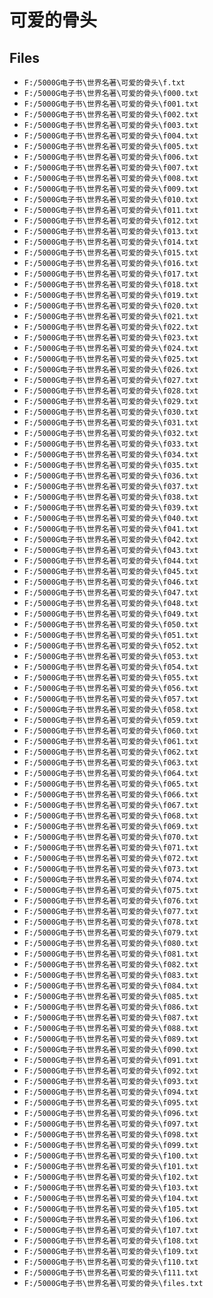 # 可爱的骨头

## Files

- `F:/5000G电子书\世界名著\可爱的骨头\f.txt`
- `F:/5000G电子书\世界名著\可爱的骨头\f000.txt`
- `F:/5000G电子书\世界名著\可爱的骨头\f001.txt`
- `F:/5000G电子书\世界名著\可爱的骨头\f002.txt`
- `F:/5000G电子书\世界名著\可爱的骨头\f003.txt`
- `F:/5000G电子书\世界名著\可爱的骨头\f004.txt`
- `F:/5000G电子书\世界名著\可爱的骨头\f005.txt`
- `F:/5000G电子书\世界名著\可爱的骨头\f006.txt`
- `F:/5000G电子书\世界名著\可爱的骨头\f007.txt`
- `F:/5000G电子书\世界名著\可爱的骨头\f008.txt`
- `F:/5000G电子书\世界名著\可爱的骨头\f009.txt`
- `F:/5000G电子书\世界名著\可爱的骨头\f010.txt`
- `F:/5000G电子书\世界名著\可爱的骨头\f011.txt`
- `F:/5000G电子书\世界名著\可爱的骨头\f012.txt`
- `F:/5000G电子书\世界名著\可爱的骨头\f013.txt`
- `F:/5000G电子书\世界名著\可爱的骨头\f014.txt`
- `F:/5000G电子书\世界名著\可爱的骨头\f015.txt`
- `F:/5000G电子书\世界名著\可爱的骨头\f016.txt`
- `F:/5000G电子书\世界名著\可爱的骨头\f017.txt`
- `F:/5000G电子书\世界名著\可爱的骨头\f018.txt`
- `F:/5000G电子书\世界名著\可爱的骨头\f019.txt`
- `F:/5000G电子书\世界名著\可爱的骨头\f020.txt`
- `F:/5000G电子书\世界名著\可爱的骨头\f021.txt`
- `F:/5000G电子书\世界名著\可爱的骨头\f022.txt`
- `F:/5000G电子书\世界名著\可爱的骨头\f023.txt`
- `F:/5000G电子书\世界名著\可爱的骨头\f024.txt`
- `F:/5000G电子书\世界名著\可爱的骨头\f025.txt`
- `F:/5000G电子书\世界名著\可爱的骨头\f026.txt`
- `F:/5000G电子书\世界名著\可爱的骨头\f027.txt`
- `F:/5000G电子书\世界名著\可爱的骨头\f028.txt`
- `F:/5000G电子书\世界名著\可爱的骨头\f029.txt`
- `F:/5000G电子书\世界名著\可爱的骨头\f030.txt`
- `F:/5000G电子书\世界名著\可爱的骨头\f031.txt`
- `F:/5000G电子书\世界名著\可爱的骨头\f032.txt`
- `F:/5000G电子书\世界名著\可爱的骨头\f033.txt`
- `F:/5000G电子书\世界名著\可爱的骨头\f034.txt`
- `F:/5000G电子书\世界名著\可爱的骨头\f035.txt`
- `F:/5000G电子书\世界名著\可爱的骨头\f036.txt`
- `F:/5000G电子书\世界名著\可爱的骨头\f037.txt`
- `F:/5000G电子书\世界名著\可爱的骨头\f038.txt`
- `F:/5000G电子书\世界名著\可爱的骨头\f039.txt`
- `F:/5000G电子书\世界名著\可爱的骨头\f040.txt`
- `F:/5000G电子书\世界名著\可爱的骨头\f041.txt`
- `F:/5000G电子书\世界名著\可爱的骨头\f042.txt`
- `F:/5000G电子书\世界名著\可爱的骨头\f043.txt`
- `F:/5000G电子书\世界名著\可爱的骨头\f044.txt`
- `F:/5000G电子书\世界名著\可爱的骨头\f045.txt`
- `F:/5000G电子书\世界名著\可爱的骨头\f046.txt`
- `F:/5000G电子书\世界名著\可爱的骨头\f047.txt`
- `F:/5000G电子书\世界名著\可爱的骨头\f048.txt`
- `F:/5000G电子书\世界名著\可爱的骨头\f049.txt`
- `F:/5000G电子书\世界名著\可爱的骨头\f050.txt`
- `F:/5000G电子书\世界名著\可爱的骨头\f051.txt`
- `F:/5000G电子书\世界名著\可爱的骨头\f052.txt`
- `F:/5000G电子书\世界名著\可爱的骨头\f053.txt`
- `F:/5000G电子书\世界名著\可爱的骨头\f054.txt`
- `F:/5000G电子书\世界名著\可爱的骨头\f055.txt`
- `F:/5000G电子书\世界名著\可爱的骨头\f056.txt`
- `F:/5000G电子书\世界名著\可爱的骨头\f057.txt`
- `F:/5000G电子书\世界名著\可爱的骨头\f058.txt`
- `F:/5000G电子书\世界名著\可爱的骨头\f059.txt`
- `F:/5000G电子书\世界名著\可爱的骨头\f060.txt`
- `F:/5000G电子书\世界名著\可爱的骨头\f061.txt`
- `F:/5000G电子书\世界名著\可爱的骨头\f062.txt`
- `F:/5000G电子书\世界名著\可爱的骨头\f063.txt`
- `F:/5000G电子书\世界名著\可爱的骨头\f064.txt`
- `F:/5000G电子书\世界名著\可爱的骨头\f065.txt`
- `F:/5000G电子书\世界名著\可爱的骨头\f066.txt`
- `F:/5000G电子书\世界名著\可爱的骨头\f067.txt`
- `F:/5000G电子书\世界名著\可爱的骨头\f068.txt`
- `F:/5000G电子书\世界名著\可爱的骨头\f069.txt`
- `F:/5000G电子书\世界名著\可爱的骨头\f070.txt`
- `F:/5000G电子书\世界名著\可爱的骨头\f071.txt`
- `F:/5000G电子书\世界名著\可爱的骨头\f072.txt`
- `F:/5000G电子书\世界名著\可爱的骨头\f073.txt`
- `F:/5000G电子书\世界名著\可爱的骨头\f074.txt`
- `F:/5000G电子书\世界名著\可爱的骨头\f075.txt`
- `F:/5000G电子书\世界名著\可爱的骨头\f076.txt`
- `F:/5000G电子书\世界名著\可爱的骨头\f077.txt`
- `F:/5000G电子书\世界名著\可爱的骨头\f078.txt`
- `F:/5000G电子书\世界名著\可爱的骨头\f079.txt`
- `F:/5000G电子书\世界名著\可爱的骨头\f080.txt`
- `F:/5000G电子书\世界名著\可爱的骨头\f081.txt`
- `F:/5000G电子书\世界名著\可爱的骨头\f082.txt`
- `F:/5000G电子书\世界名著\可爱的骨头\f083.txt`
- `F:/5000G电子书\世界名著\可爱的骨头\f084.txt`
- `F:/5000G电子书\世界名著\可爱的骨头\f085.txt`
- `F:/5000G电子书\世界名著\可爱的骨头\f086.txt`
- `F:/5000G电子书\世界名著\可爱的骨头\f087.txt`
- `F:/5000G电子书\世界名著\可爱的骨头\f088.txt`
- `F:/5000G电子书\世界名著\可爱的骨头\f089.txt`
- `F:/5000G电子书\世界名著\可爱的骨头\f090.txt`
- `F:/5000G电子书\世界名著\可爱的骨头\f091.txt`
- `F:/5000G电子书\世界名著\可爱的骨头\f092.txt`
- `F:/5000G电子书\世界名著\可爱的骨头\f093.txt`
- `F:/5000G电子书\世界名著\可爱的骨头\f094.txt`
- `F:/5000G电子书\世界名著\可爱的骨头\f095.txt`
- `F:/5000G电子书\世界名著\可爱的骨头\f096.txt`
- `F:/5000G电子书\世界名著\可爱的骨头\f097.txt`
- `F:/5000G电子书\世界名著\可爱的骨头\f098.txt`
- `F:/5000G电子书\世界名著\可爱的骨头\f099.txt`
- `F:/5000G电子书\世界名著\可爱的骨头\f100.txt`
- `F:/5000G电子书\世界名著\可爱的骨头\f101.txt`
- `F:/5000G电子书\世界名著\可爱的骨头\f102.txt`
- `F:/5000G电子书\世界名著\可爱的骨头\f103.txt`
- `F:/5000G电子书\世界名著\可爱的骨头\f104.txt`
- `F:/5000G电子书\世界名著\可爱的骨头\f105.txt`
- `F:/5000G电子书\世界名著\可爱的骨头\f106.txt`
- `F:/5000G电子书\世界名著\可爱的骨头\f107.txt`
- `F:/5000G电子书\世界名著\可爱的骨头\f108.txt`
- `F:/5000G电子书\世界名著\可爱的骨头\f109.txt`
- `F:/5000G电子书\世界名著\可爱的骨头\f110.txt`
- `F:/5000G电子书\世界名著\可爱的骨头\f111.txt`
- `F:/5000G电子书\世界名著\可爱的骨头\files.txt`
